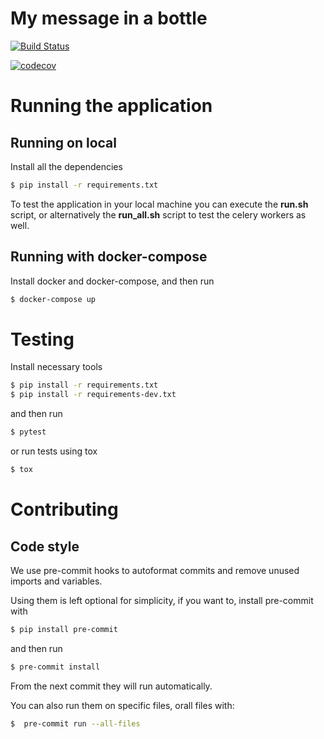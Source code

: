 # My message in a bottle
[![Build Status](https://app.travis-ci.com/Team6ASE2021/MMIAB-PRIMER.svg?token=5PqFNKuWwdmknapJspK9&branch=main)](https://app.travis-ci.com/Team6ASE2021/MMIAB-PRIMER)

[![codecov](https://codecov.io/gh/Team6ASE2021/MMIAB-PRIMER/branch/main/graph/badge.svg?token=ZW8B5JQWYL)](https://codecov.io/gh/Team6ASE2021/MMIAB-PRIMER)


# Running the application
## Running on local
Install all the dependencies 
```bash
$ pip install -r requirements.txt
```
To test the application in your local machine you can execute the **run\.sh** script, or alternatively the **run_all.sh** script to test the celery workers as well.

## Running with docker-compose

Install docker and docker-compose, and then run
```bash
$ docker-compose up
```



# Testing
Install necessary tools
```bash
$ pip install -r requirements.txt 
$ pip install -r requirements-dev.txt
```
and then run 
```bash
$ pytest
```
or run tests using tox
```bash
$ tox
```
# Contributing

## Code style
We use pre-commit hooks to autoformat commits and remove unused imports and variables.


Using them is left optional for  simplicity, if you want to, install pre-commit with 
```bash
$ pip install pre-commit

```
and then run
```bash
$ pre-commit install
```
From the next commit they will run automatically.

You can also run them on specific files, orall files with:
```bash
$  pre-commit run --all-files
```
